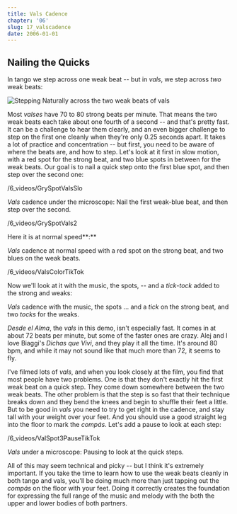 ```yaml
---
title: Vals Cadence
chapter: '06'
slug: 17_valscadence
date: 2006-01-01
---
```


## Nailing the Quicks

In tango we step across one weak beat -- but in _vals_, we step across _two_ weak beats:

![Stepping Naturally across the two weak beats of vals](/6_pics/photos/FootStepVals.gif)

Most _valses_ have 70 to 80 strong beats per minute. That means the two weak beats each take about one fourth of a second -- and that's pretty fast. It can be a challenge to hear them clearly, and an even bigger challenge to step on the first one cleanly when they're only 0.25 seconds apart. It takes a lot of practice and concentration -- but first, you need to be aware of where the beats are, and how to step. Let's look at it first in slow motion, with a red spot for the strong beat, and two blue spots in between for the weak beats. Our goal is to nail a quick step onto the first blue spot, and then step over the second one:


/6_videos/GrySpotValsSlo

_Vals_ cadence under the microscope:  Nail the first weak-blue beat, and then step over the second.

/6_videos/GrySpotVals2

Here it is at normal speed**:**


_Vals_ cadence at normal speed with a red spot on the strong beat, and two blues on the weak beats.

/6_videos/ValsColorTikTok

Now we'll look at it with the music, the spots, -- and a _tick_\-_tock_ added to the strong and weaks:


_Vals_ cadence with the music, the spots ... and a _tick_ on the strong beat, and two _tocks_ for the weaks.

_Desde el Alma_, the _vals_ in this demo, isn't especially fast. It comes in at about 72 beats per minute, but some of the faster ones are crazy. Alej and I love Biaggi's _Dichas que Vivi_, and they play it all the time. It's around 80 bpm, and while it may not sound like that much more than 72, it seems to fly.

I've filmed lots of _vals_, and when you look closely at the film, you find that most people have two problems. One is that they don't exactly hit the first weak beat on a quick step. They come down somewhere between the two weak beats. The other problem is that the step is so fast that their technique breaks down and they bend the knees and begin to shuffle their feet a little. But to be good in _vals_ you need to try to get right in the cadence, and stay tall with your weight over your feet. And you should use a good straight leg into the floor to mark the _compás_. Let's add a pause to look at each step:

/6_videos/ValSpot3PauseTikTok

_Vals_ under a microscope:  Pausing to look at the quick steps.

All of this may seem technical and picky -- but I think it's extremely important. If you take the time to learn how to use the weak beats cleanly in both tango and vals, you'll be doing much more than just tapping out the _compás_ on the floor with your feet. Doing it correctly creates the foundation for expressing the full range of the music and melody with the both the upper and lower bodies of both partners.
